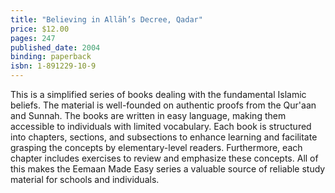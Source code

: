 ```yaml
---
title: "Believing in Allāh’s Decree, Qadar"
price: $12.00
pages: 247
published_date: 2004
binding: paperback
isbn: 1-891229-10-9
---
```


This is a simplified series of books dealing with the fundamental Islamic beliefs. The material is well-founded on authentic proofs from the Qur'aan and Sunnah. The books are written in easy language, making them accessible to individuals with limited vocabulary. Each book is structured into chapters, sections, and subsections to enhance learning and facilitate grasping the concepts by elementary-level readers. Furthermore, each chapter includes exercises to review and emphasize these concepts. All of this makes the Eemaan Made Easy series a valuable source of reliable study material for schools and individuals.
